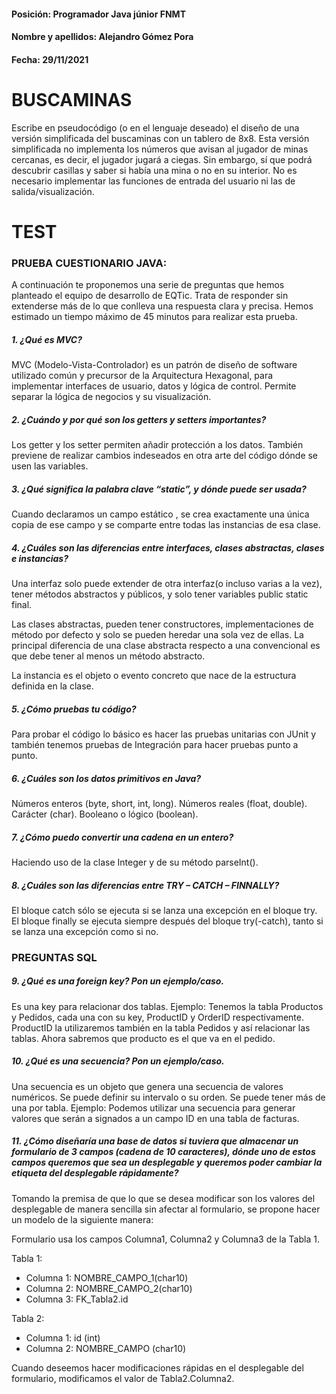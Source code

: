 #### Posición: Programador Java júnior FNMT

#### Nombre y apellidos: Alejandro Gómez Pora

#### Fecha: 29/11/2021

# BUSCAMINAS

Escribe en pseudocódigo (o en el lenguaje deseado) el diseño de una versión simplificada del buscaminas con un tablero
de 8x8. Esta versión simplificada no implementa los números que avisan al jugador de minas cercanas, es decir, el
jugador jugará a ciegas. Sin embargo, sí que podrá descubrir casillas y saber si había una mina o no en su interior. No
es necesario implementar las funciones de entrada del usuario ni las de salida/visualización.

# TEST

### PRUEBA CUESTIONARIO JAVA:

A continuación te proponemos una serie de preguntas que hemos planteado el equipo de desarrollo de EQTic. Trata de
responder sin extenderse más de lo que conlleva una respuesta clara y precisa. Hemos estimado un tiempo máximo de 45
minutos para realizar esta prueba.

##### 1. ¿Qué es MVC?

MVC (Modelo-Vista-Controlador) es un patrón de diseño de software utilizado común y precursor de la Arquitectura
Hexagonal, para implementar interfaces de usuario, datos y lógica de control. Permite separar la lógica de negocios y su
visualización.

##### 2. ¿Cuándo y por qué son los getters y setters importantes?

Los getter y los setter permiten añadir protección a los datos. También previene de realizar cambios indeseados en otra
arte del código dónde se usen las variables.

##### 3. ¿Qué significa la palabra clave “static”, y dónde puede ser usada?

Cuando declaramos un campo estático , se crea exactamente una única copia de ese campo y se comparte entre todas las
instancias de esa clase.

##### 4. ¿Cuáles son las diferencias entre interfaces, clases abstractas, clases e  instancias?

Una interfaz solo puede extender de otra interfaz(o incluso varias a la vez), tener métodos abstractos y públicos, y
solo tener variables public static final.

Las clases abstractas, pueden tener constructores, implementaciones de método por defecto y solo se pueden heredar una
sola vez de ellas. La principal diferencia de una clase abstracta respecto a una convencional es que debe tener al menos
un método abstracto.

La instancia es el objeto o evento concreto que nace de la estructura definida en la clase.

##### 5. ¿Cómo pruebas tu código?

Para probar el código lo básico es hacer las pruebas unitarias con JUnit y también tenemos pruebas de Integración para
hacer pruebas punto a punto.

##### 6. ¿Cuáles son los datos primitivos en Java?

Números enteros (byte, short, int, long). Números reales (float, double). Carácter (char). Booleano o lógico (boolean).

##### 7. ¿Cómo puedo convertir una cadena en un entero?

Haciendo uso de la clase Integer y de su método parseInt().

##### 8. ¿Cuáles son las diferencias entre TRY – CATCH – FINNALLY?

El bloque catch sólo se ejecuta si se lanza una excepción en el bloque try. El bloque finally se ejecuta siempre después
del bloque try(-catch), tanto si se lanza una excepción como si no.

### PREGUNTAS SQL

##### 9. ¿Qué es una foreign key? Pon un ejemplo/caso.

Es una key para relacionar dos tablas. Ejemplo: Tenemos la tabla Productos y Pedidos, cada una con su key, ProductID y
OrderID respectivamente. ProductID la utilizaremos también en la tabla Pedidos y así relacionar las tablas. Ahora
sabremos que producto es el que va en el pedido.

##### 10. ¿Qué es una secuencia? Pon un ejemplo/caso.

Una secuencia es un objeto que genera una secuencia de valores numéricos. Se puede definir su intervalo o su orden. Se
puede tener más de una por tabla. Ejemplo: Podemos utilizar una secuencia para generar valores que serán a signados a un
campo ID en una tabla de facturas.

##### 11. ¿Cómo diseñaría una base de datos si tuviera que almacenar un formulario de 3 campos  (cadena de 10 caracteres), dónde uno de estos campos queremos que sea un desplegable y  queremos poder cambiar la etiqueta del desplegable rápidamente?

Tomando la premisa de que lo que se desea modificar son los valores del desplegable de manera sencilla sin afectar al
formulario, se propone hacer un modelo de la siguiente manera:

Formulario usa los campos Columna1, Columna2 y Columna3 de la Tabla 1.

Tabla 1:

- Columna 1: NOMBRE_CAMPO_1(char10)
- Columna 2: NOMBRE_CAMPO_2(char10)
- Columna 3: FK_Tabla2.id

Tabla 2:

- Columna 1: id (int)
- Columna 2: NOMBRE_CAMPO (char10)

Cuando deseemos hacer modificaciones rápidas en el desplegable del formulario, modificamos el valor de Tabla2.Columna2.
